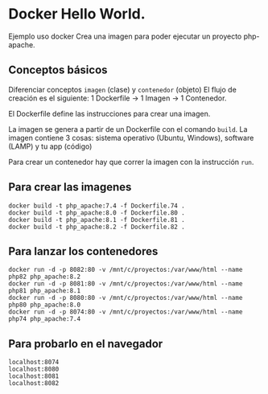 # Docker Hello World.

Ejemplo uso docker
Crea una imagen para poder ejecutar un proyecto php-apache.

## Conceptos básicos
Diferenciar conceptos `imagen` (clase) y `contenedor` (objeto)
El flujo de creación es el siguiente: 1 Dockerfile -> 1 Imagen -> 1 Contenedor.

El Dockerfile define las instrucciones para crear una imagen. 

La imagen se genera a partir de un Dockerfile con el comando `build`. La imagen contiene 3 cosas: sistema operativo (Ubuntu, Windows), software (LAMP) y tu app (código)

Para crear un contenedor hay que correr la imagen con la instrucción `run`.

## Para crear las imagenes
``` shell
docker build -t php_apache:7.4 -f Dockerfile.74 .
docker build -t php_apache:8.0 -f Dockerfile.80 .
docker build -t php_apache:8.1 -f Dockerfile.81 .
docker build -t php_apache:8.2 -f Dockerfile.82 .
```

## Para lanzar los contenedores
``` shell
docker run -d -p 8082:80 -v /mnt/c/proyectos:/var/www/html --name php82 php_apache:8.2
docker run -d -p 8081:80 -v /mnt/c/proyectos:/var/www/html --name php81 php_apache:8.1
docker run -d -p 8080:80 -v /mnt/c/proyectos:/var/www/html --name php80 php_apache:8.0
docker run -d -p 8074:80 -v /mnt/c/proyectos:/var/www/html --name php74 php_apache:7.4
```

## Para probarlo en el navegador
``` shell
localhost:8074
localhost:8080
localhost:8081
localhost:8082
```

